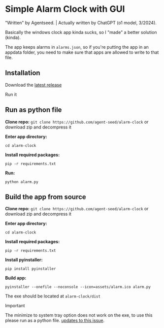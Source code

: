 # Simple Alarm Clock with GUI

"Written" by Agentseed. | Actually written by ChatGPT (o1 model, 3/2024).

Basically the windows clock app kinda sucks, so I "made" a better solution (kinda).

The app keeps alarms in `alarms.json`, so if you're putting the app in an appdata folder, you need to make sure that apps are allowed to write to that file.
## Installation

Download the [latest release](https://github.com/agent-seed/alarm-clock/releases/latest)

Run it

## Run as python file

**Clone repo:**
`git clone https://github.com/agent-seed/alarm-clock` or download zip and decompress it

**Enter app directory:**

`cd alarm-clock`

**Install required packages:**

`pip -r requirements.txt`

**Run:**

`python alarm.py`

## Build the app from source

**Clone repo:**
`git clone https://github.com/agent-seed/alarm-clock` or download zip and decompress it

**Enter app directory:**

`cd alarm-clock`

**Install required packages:**

`pip -r requirements.txt`

**Install pyinstaller:**

`pip install pyinstaller`

**Build app:**

`pyinstaller --onefile --noconsole --icon=assets/alarm.ico alarm.py`

The exe should be located at `alarm-clock/dist`

> [!IMPORTANT]
> The minimize to system tray option does not work on the exe, to use this please run as a python file. [updates to this issue](https://github.com/agent-seed/alarm-clock/issues/1).
